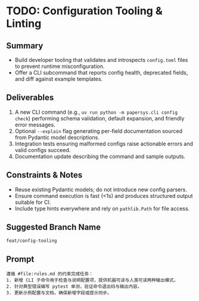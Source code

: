 # TODO: Configuration Tooling & Linting

## Summary
- Build developer tooling that validates and introspects `config.toml` files to prevent runtime misconfiguration.
- Offer a CLI subcommand that reports config health, deprecated fields, and diff against example templates.

## Deliverables
1. A new CLI command (e.g., `uv run python -m papersys.cli config check`) performing schema validation, default expansion, and friendly error messages.
2. Optional `--explain` flag generating per-field documentation sourced from Pydantic model descriptions.
3. Integration tests ensuring malformed configs raise actionable errors and valid configs succeed.
4. Documentation update describing the command and sample outputs.

## Constraints & Notes
- Reuse existing Pydantic models; do not introduce new config parsers.
- Ensure command execution is fast (<1s) and produces structured output suitable for CI.
- Include type hints everywhere and rely on `pathlib.Path` for file access.

## Suggested Branch Name
`feat/config-tooling`

## Prompt
```
遵循 #file:rules.md 的约束完成任务：
1. 新增 CLI 子命令用于检查与说明配置项，提供机器可读与人类可读两种输出模式。
2. 针对典型错误编写 pytest 单测，验证命令退出码与输出内容。
3. 更新示例配置与文档，确保新增字段或提示同步。
```
